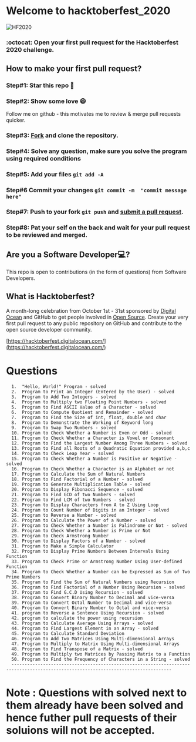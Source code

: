 # Welcome to hacktoberfest_2020

<img alt="HF2020" src="https://github.com/thisispratt/hacktoberfest_2020/blob/master/public/HF2020%20Events%20640x360%20Centered.png">

### :octocat: Open your first pull request for the Hacktoberfest 2020 challenge.


## How to make your first pull request?

### Step#1: Star this repo 🌟

### Step#2: Show some love 😄
Follow me on github - this motivates me to review & merge pull requests quicker.

### Step#3: [Fork](https://github.com/SreenivasDheeraj/Python-Beginners/fork) and clone the repository.

### Step#4: Solve any question, make sure you solve the program using required conditions
       
### Step#5: Add your files `git add -A`

### Step#6 Commit your changes `git commit -m  "commit message here"`

### Step#7: Push to your fork `git push` and [submit a pull request](https://github.com/SreenivasDheeraj/Python-Beginners/compare).
                 
### Step#8: Pat your self on the back and wait for your pull request to be reviewed and merged.

## Are you a Software Developer💻?
This repo is open to contributions (in the form of questions) from Software Developers.

## What is Hacktoberfest?
A month-long celebration from October 1st - 31st sponsored by [Digital Ocean](https://hacktoberfest.digitalocean.com/) and GitHub to get people involved in [Open Source](https://github.com/open-source). Create your very first pull request to any public repository on GitHub and contribute to the open source developer community.

[https://hacktoberfest.digitalocean.com/](https://hacktoberfest.digitalocean.com/)


# Questions
                                            
      1.  "Hello, World!" Program - solved
      2.  Program to Print an Integer (Entered by the User) - solved
      3.  Program to Add Two Integers - solved
      4.  Program to Multiply two Floating Point Numbers - solved
      5.  Program to Find ASCII Value of a Character - solved
      6.  Program to Compute Quotient and Remainder - solved
      7.  Program to Find the Size of int, float, double and char
      8.  Program to Demonstrate the Working of Keyword long
      9.  Program to Swap Two Numbers - solved
      10. Program to Check Whether a Number is Even or Odd - solved
      11. Program to Check Whether a Character is Vowel or Consonant
      12. Program to Find the Largest Number Among Three Numbers - solved
      13. Program to Find all Roots of a Quadratic Equation provided a,b,c
      14. Program to Check Leap Year - solved
      15. Program to Check Whether a Number is Positive or Negative - solved
      16. Program to Check Whether a Character is an Alphabet or not
      17. Program to Calculate the Sum of Natural Numbers
      18. Program to Find Factorial of a Number - solved
      19. Program to Generate Multiplication Table - solved
      20. Program to Display Fibonacci Sequence - solved
      21. Program to Find GCD of two Numbers - solved
      22. Program to Find LCM of two Numbers - solved
      23. Program to Display Characters from A to Z Using Loop
      24. Program to Count Number of Digits in an Integer - solved
      25. Program to Reverse a Number - solved
      26. Program to Calculate the Power of a Number - solved
      27. Program to Check Whether a Number is Palindrome or Not - solved
      28. Program to Check Whether a Number is Prime or Not
      29. Program to Check Armstrong Number
      30. Program to Display Factors of a Number - solved
      31. Program to Make a Simple Calculator
      32. Program to Display Prime Numbers Between Intervals Using Function
      33. Program to Check Prime or Armstrong Number Using User-defined Function
      34. Program to Check Whether a Number can be Expressed as Sum of Two Prime Numbers
      35. Program to Find the Sum of Natural Numbers using Recursion
      36. Program to Find Factorial of a Number Using Recursion - solved
      37. Program to Find G.C.D Using Recursion - solved
      38. Program to Convert Binary Number to Decimal and vice-versa
      39. Program to Convert Octal Number to Decimal and vice-versa
      40. Program to Convert Binary Number to Octal and vice-versa
      41. program to Reverse a Sentence Using Recursion - solved
      42. program to calculate the power using recursion
      43. Program to Calculate Average Using Arrays - solved
      44. Program to Find Largest Element in an Array - solved
      45. Program to Calculate Standard Deviation
      46. Program to Add Two Matrices Using Multi-dimensional Arrays
      47. Program to Multiply to Matrix Using Multi-dimensional Arrays
      48. Program to Find Transpose of a Matrix - solved
      49. Program to Multiply two Matrices by Passing Matrix to a Function
      50. Program to Find the Frequency of Characters in a String - solved
      -----------------------------------------------------------------------------------------------------------------------------------

      
        
# Note : Questions with solved next to them already have been solved and hence futher pull requests of their soluions will not be accepted.
